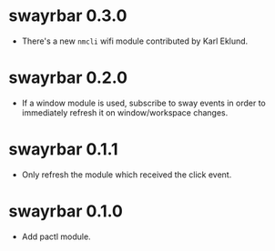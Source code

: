 swayrbar 0.3.0
==============

- There's a new `nmcli` wifi module contributed by Karl Eklund.

swayrbar 0.2.0
==============

- If a window module is used, subscribe to sway events in order to immediately
  refresh it on window/workspace changes.

swayrbar 0.1.1
==============

- Only refresh the module which received the click event.

swayrbar 0.1.0
==============

- Add pactl module.
